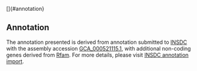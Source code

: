 []{#annotation}

Annotation
----------

The annotation presented is derived from annotation submitted to
[INSDC](http://www.insdc.org) with the assembly accession
[GCA\_000521115.1](http://www.ebi.ac.uk/ena/data/view/GCA_000521115.1),
with additional non-coding genes derived from
[Rfam](http://rfam.xfam.org/). For more details, please visit [INSDC
annotation
import](http://ensemblgenomes.org/info/data/insdc_annotation).
